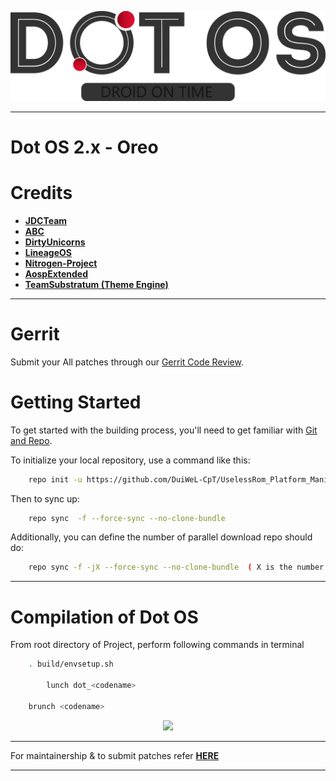 <p align="center">
<img src="https://github.com/DotOS/manifest/blob/dot-o/About.png" > 
</p>

--------------------------------------------------------------

 Dot OS 2.x - Oreo
 ==========


 Credits
 =======
 * [**JDCTeam**](https://github.com/AOSP-JF-MM)
 * [**ABC**](https://github.com/ezio84?tab=repositories)
 * [**DirtyUnicorns**](https://github.com/dirtyunicorns)
 * [**LineageOS**](https://github.com/LineageOS)
 * [**Nitrogen-Project**](https://github.com/nitrogen-project)
 * [**AospExtended**](https://github.com/AospExtended)
 * [**TeamSubstratum (Theme Engine)**](https://github.com/Substratum)


-----------------------------------------------------------------------------
 
 Gerrit
 ==============
 Submit your All patches through our [Gerrit Code Review](http://gerrit.droidontime.com/).

 Getting Started
 ==============

To get started with the building process, you'll need to get familiar with [Git and Repo](http://source.android.com/source/using-repo.html).

To initialize your local repository, use a command like this:

```bash
    repo init -u https://github.com/DuiWeL-CpT/UselessRom_Platform_Manifest -b dot-o
```

Then to sync up:

```bash
    repo sync  -f --force-sync --no-clone-bundle
```

Additionally, you can define the number of parallel download repo should do:

```bash
    repo sync -f -jX --force-sync --no-clone-bundle  ( X is the number of parallel download repo should do choose depending on your cpu )
```

----------------------------------
 
 Compilation of Dot OS
 ==================

From root directory of Project, perform following commands in terminal


```bash
	. build/envsetup.sh
   
        lunch dot_<codename>
   
	brunch <codename>
```


<p align="center">
<img src="https://github.com/DotOS/manifest/blob/dot-n/dotlogo.png" > 
</p>

--------------------------------------------------------------------------------------------------------------------------

For maintainership & to submit patches refer [**HERE**](https://github.com/DotOS/android_vendor_dot/blob/dot-o/README.md)

--------------------------------------------------------------------------------------------------------------------------



